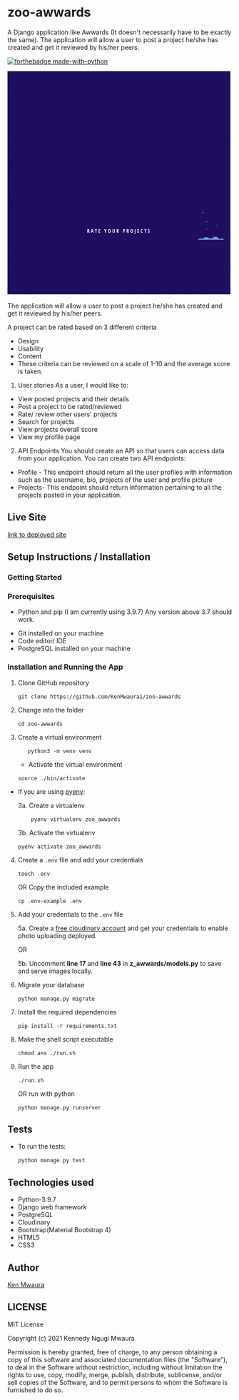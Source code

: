 # zoo-awwards
A Django application like Awwards (It doesn't necessarily have to be exactly the same). The application will allow a user to post a project he/she has created and get it reviewed by his/her peers.

[![forthebadge made-with-python](http://ForTheBadge.com/images/badges/made-with-python.svg)](https://www.python.org/)

![logo](static/images/Zoo-Awwards.gif)

The application will allow a user to post a project he/she has created and get it reviewed by his/her peers.

A project can be rated based on 3 different criteria

* Design
* Usability
* Content
* These criteria can be reviewed on a scale of 1-10 and the average score is taken.

1. User stories
As a user, I would like to:

* View posted projects and their details
* Post a project to be rated/reviewed
* Rate/ review other users' projects
* Search for projects
* View projects overall score
* View my profile page

2. API Endpoints
You should create an API so that users can access data from your application. You can create two API endpoints:

* Profile - This endpoint should return all the user profiles with information such as the username, bio, projects of the user and profile picture
* Projects- This endpoint should return information pertaining to all the projects posted in your application.


## Live Site

[link to deployed site](https://zoo-awwards.herokuapp.com/)

## Setup Instructions / Installation

### Getting Started

### Prerequisites

- Python and pip (I am currently using 3.9.7) Any version above 3.7 should work.
* Git installed on your machine
* Code editor/ IDE
* PostgreSQL installed on your machine 

### Installation and Running the App

1. Clone GitHub repository

    ```shell
    git clone https://github.com/KenMwaura1/zoo-awwards
    ```

2. Change into the folder

    ```shell
   cd zoo-awwards
    ```

3. Create a virtual environment

   ```shell
      python3 -m venv venv 
   ```

    * Activate the virtual environment

   ```shell
   source ./bin/activate
   ```

* If you are using [pyenv](https://github.com/pyenv/pyenv):

  3a. Create a virtualenv

   ```
       pyenv virtualenv zoo_awwards
   ```

  3b. Activate the virtualenv

   ```
   pyenv activate zoo_awwards
   ```

4. Create a `.env` file and add your credentials

   ```
   touch .env 
   ```

   OR Copy the included example

    ```
    cp .env-example .env 
    ```

5. Add your credentials to the `.env` file

   5a. Create a [free cloudinary account](https://cloudinary.com/) and get your credentials to enable photo uploading deployed.

   OR

   5b. Uncomment **line 17**  and **line 43** in **z_awwards/models.py** to save and serve images locally.



6. Migrate your database
    ```shell
    python manage.py migrate
    ```

7. Install the required dependencies

   ```shell
   pip install -r requirements.txt
   ```

8. Make the shell script executable

    ```shell
   chmod a+x ./run.sh
    ```

9. Run the app

    ```shell
   ./run.sh
    ```

   OR
   run with python

    ```shell
   python manage.py runserver
    ```

## Tests

* To run the tests:

    ```shell
  python manage.py test
    ```

## Technologies used

* Python-3.9.7
* Django web framework
* PostgreSQL
* Cloudinary
* Bootstrap(Material Bootstrap 4)
* HTML5
* CSS3

## Author

[Ken Mwaura](https://github.com/KenMwaura1)


## LICENSE

MIT License

Copyright (c) 2021 Kennedy Ngugi Mwaura

Permission is hereby granted, free of charge, to any person obtaining a copy
of this software and associated documentation files (the "Software"), to deal
in the Software without restriction, including without limitation the rights
to use, copy, modify, merge, publish, distribute, sublicense, and/or sell
copies of the Software, and to permit persons to whom the Software is
furnished to do so.

